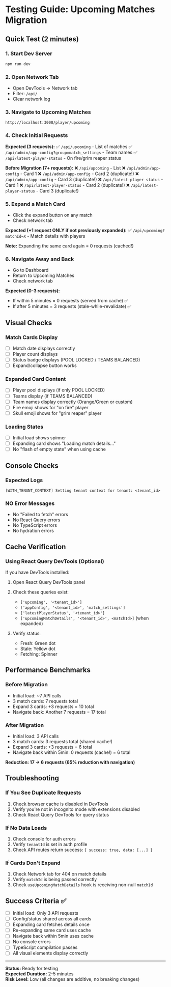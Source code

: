 # Testing Guide: Upcoming Matches Migration

## Quick Test (2 minutes)

### 1. Start Dev Server
```bash
npm run dev
```

### 2. Open Network Tab
- Open DevTools → Network tab
- Filter: `/api/`
- Clear network log

### 3. Navigate to Upcoming Matches
```
http://localhost:3000/player/upcoming
```

### 4. Check Initial Requests
**Expected (3 requests):**
✅ `/api/upcoming` - List of matches
✅ `/api/admin/app-config?group=match_settings` - Team names
✅ `/api/latest-player-status` - On fire/grim reaper status

**Before Migration (7+ requests):**
❌ `/api/upcoming` - List
❌ `/api/admin/app-config` - Card 1
❌ `/api/admin/app-config` - Card 2 (duplicate!)
❌ `/api/admin/app-config` - Card 3 (duplicate!)
❌ `/api/latest-player-status` - Card 1
❌ `/api/latest-player-status` - Card 2 (duplicate!)
❌ `/api/latest-player-status` - Card 3 (duplicate!)

### 5. Expand a Match Card
- Click the expand button on any match
- Check network tab

**Expected (+1 request ONLY if not previously expanded):**
✅ `/api/upcoming?matchId=X` - Match details with players

**Note:** Expanding the same card again = 0 requests (cached!)

### 6. Navigate Away and Back
- Go to Dashboard
- Return to Upcoming Matches
- Check network tab

**Expected (0-3 requests):**
- If within 5 minutes = 0 requests (served from cache) ✅
- If after 5 minutes = 3 requests (stale-while-revalidate) ✅

## Visual Checks

### Match Cards Display
- [ ] Match date displays correctly
- [ ] Player count displays
- [ ] Status badge displays (POOL LOCKED / TEAMS BALANCED)
- [ ] Expand/collapse button works

### Expanded Card Content
- [ ] Player pool displays (if only POOL LOCKED)
- [ ] Teams display (if TEAMS BALANCED)
- [ ] Team names display correctly (Orange/Green or custom)
- [ ] Fire emoji shows for "on fire" player
- [ ] Skull emoji shows for "grim reaper" player

### Loading States
- [ ] Initial load shows spinner
- [ ] Expanding card shows "Loading match details..."
- [ ] No "flash of empty state" when using cache

## Console Checks

### Expected Logs
```
[WITH_TENANT_CONTEXT] Setting tenant context for tenant: <tenant_id>
```

### NO Error Messages
- No "Failed to fetch" errors
- No React Query errors
- No TypeScript errors
- No hydration errors

## Cache Verification

### Using React Query DevTools (Optional)
If you have DevTools installed:

1. Open React Query DevTools panel
2. Check these queries exist:
   - `['upcoming', '<tenant_id>']`
   - `['appConfig', '<tenant_id>', 'match_settings']`
   - `['latestPlayerStatus', '<tenant_id>']`
   - `['upcomingMatchDetails', '<tenant_id>', <matchId>]` (when expanded)

3. Verify status:
   - Fresh: Green dot
   - Stale: Yellow dot
   - Fetching: Spinner

## Performance Benchmarks

### Before Migration
- Initial load: ~7 API calls
- 3 match cards: 7 requests total
- Expand 3 cards: +3 requests = 10 total
- Navigate back: Another 7 requests = 17 total

### After Migration
- Initial load: 3 API calls
- 3 match cards: 3 requests total (shared cache!)
- Expand 3 cards: +3 requests = 6 total
- Navigate back within 5min: 0 requests (cache!) = 6 total

**Reduction: 17 → 6 requests (65% reduction with navigation)**

## Troubleshooting

### If You See Duplicate Requests
1. Check browser cache is disabled in DevTools
2. Verify you're not in incognito mode with extensions disabled
3. Check React Query DevTools for query status

### If No Data Loads
1. Check console for auth errors
2. Verify `tenantId` is set in auth profile
3. Check API routes return success: `{ success: true, data: [...] }`

### If Cards Don't Expand
1. Check Network tab for 404 on match details
2. Verify `matchId` is being passed correctly
3. Check `useUpcomingMatchDetails` hook is receiving non-null `matchId`

## Success Criteria ✅

- [ ] Initial load: Only 3 API requests
- [ ] Config/status shared across all cards
- [ ] Expanding card fetches details once
- [ ] Re-expanding same card uses cache
- [ ] Navigate back within 5min uses cache
- [ ] No console errors
- [ ] TypeScript compilation passes
- [ ] All visual elements display correctly

---

**Status:** Ready for testing  
**Expected Duration:** 2-5 minutes  
**Risk Level:** Low (all changes are additive, no breaking changes)

